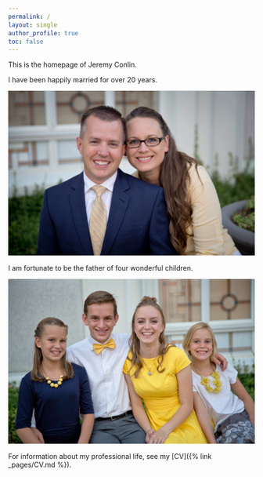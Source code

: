 ```yaml
---
permalink: /
layout: single
author_profile: true
toc: false
---
```

This is the homepage of Jeremy Conlin. 

I have been happily married for over 20 years.

![Happily married since 1999!](/_photos/JLC+TAC.jpg)

I am fortunate to be the father of four wonderful children. 

![Conlin children](/_photos/Children.jpg)

For information about my professional life, see my [CV]({% link _pages/CV.md %}).

